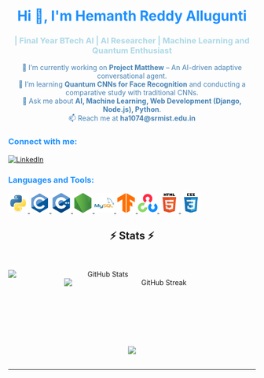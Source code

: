 <!-- Header Section -->
<h1 align="center" style="color:#1E90FF;">Hi 👋, I'm Hemanth Reddy Allugunti</h1>
<h3 align="center" style="color:#ADD8E6;">
  | Final Year BTech AI | AI Researcher | Machine Learning and Quantum Enthusiast
</h3>

<!-- About Section -->
<p align="center" style="color:#4682B4;">
  🔭 I’m currently working on <strong>Project Matthew</strong> – An AI-driven adaptive conversational agent.<br>
  🌱 I’m learning <strong>Quantum CNNs for Face Recognition</strong> and conducting a comparative study with traditional CNNs.<br>
  💬 Ask me about <strong>AI, Machine Learning, Web Development (Django, Node.js), Python</strong>.<br>
  📫 Reach me at <strong>ha1074@srmist.edu.in</strong>
</p>

<!-- Connect with Me Section -->
<h3 align="left" style="color:#1E90FF;">Connect with me:</h3>
<p align="left">
  <a href="https://www.linkedin.com/in/hemanth-reddy-allugunti-883b36216/" target="_blank">
    <img align="center" src="https://img.shields.io/badge/LinkedIn-%230077B5.svg?logo=linkedin&logoColor=white" alt="LinkedIn" height="30" />
  </a>
</p>

<!-- Languages and Tools Section -->
<h3 align="left" style="color:#1E90FF;">Languages and Tools:</h3>
<p align="left">
  <a href="https://www.python.org" target="_blank" rel="noreferrer">
    <img src="https://raw.githubusercontent.com/devicons/devicon/master/icons/python/python-original.svg" alt="Python" width="40" height="40"/>
  </a>
  <a href="https://www.cprogramming.com/" target="_blank" rel="noreferrer">
    <img src="https://raw.githubusercontent.com/devicons/devicon/master/icons/c/c-original.svg" alt="C" width="40" height="40"/>
  </a>
  <a href="https://www.w3schools.com/cpp/" target="_blank" rel="noreferrer">
    <img src="https://raw.githubusercontent.com/devicons/devicon/master/icons/cplusplus/cplusplus-original.svg" alt="C++" width="40" height="40"/>
  </a>
  <a href="https://nodejs.org/" target="_blank" rel="noreferrer">
    <img src="https://raw.githubusercontent.com/devicons/devicon/master/icons/nodejs/nodejs-original.svg" alt="Node.js" width="40" height="40"/>
  </a>
  <a href="https://www.mysql.com/" target="_blank" rel="noreferrer">
    <img src="https://raw.githubusercontent.com/devicons/devicon/master/icons/mysql/mysql-original-wordmark.svg" alt="MySQL" width="40" height="40"/>
  </a>
  <a href="https://www.tensorflow.org/" target="_blank" rel="noreferrer">
    <img src="https://raw.githubusercontent.com/devicons/devicon/master/icons/tensorflow/tensorflow-original.svg" alt="TensorFlow" width="40" height="40"/>
  </a>
  <a href="https://opencv.org/" target="_blank" rel="noreferrer">
    <img src="https://raw.githubusercontent.com/devicons/devicon/master/icons/opencv/opencv-original.svg" alt="OpenCV" width="40" height="40"/>
  </a>
  <a href="https://www.w3schools.com/html/" target="_blank" rel="noreferrer">
    <img src="https://raw.githubusercontent.com/devicons/devicon/master/icons/html5/html5-original-wordmark.svg" alt="HTML5" width="40" height="40"/>
  </a>
  <a href="https://www.w3schools.com/css/" target="_blank" rel="noreferrer">
    <img src="https://raw.githubusercontent.com/devicons/devicon/master/icons/css3/css3-original-wordmark.svg" alt="CSS3" width="40" height="40"/>
  </a>
</p>

<!-- Stats Section -->
<h2 align="center">⚡ Stats ⚡</h2>
<br>
<p align="center">
  <div align="center">
    <a href="https://github.com/anuraghazra/github-readme-stats" title="Go to Source">
      <img align="left" width=390 src="https://github-readme-stats.vercel.app/api?username=alluguntihemanth&show_icons=true&locale=en&theme=blueberry&hide_border=true" alt="GitHub Stats" />
    </a>
    <a href="https://git.io/streak-stats">
      <img align="right" width=390 src="https://streak-stats.demolab.com?user=alluguntihemanth&theme=blueberry&card_width=390" alt="GitHub Streak"/>
    </a>
  </div>
  <br><br><br><br><br><br><br><br><br>
  <div align="center">
    <a href="https://github.com/anuraghazra/github-readme-stats">
      <img height=200 align="center" src="https://github-readme-stats.vercel.app/api/top-langs/?username=alluguntihemanth&theme=blueberry&show_icons=true&hide_border=true&layout=compact" />
    </a>
  </div>
  <br>
</p>

<hr>

